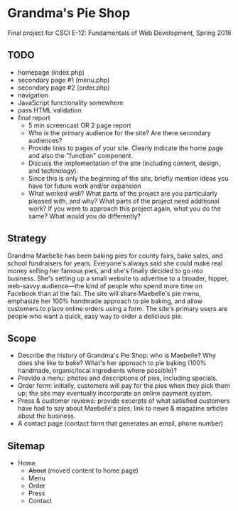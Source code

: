 # Grandma's Pie Shop

Final project for CSCI E-12: Fundamentals of Web Development, Spring 2016

## TODO

- homepage (index.php)
- secondary page #1 (menu.php)
- secondary page #2 (order.php)
- navigation
- JavaScript functionality somewhere
- pass HTML validation
- final report
	- 5 min screencast OR 2 page report
	- Who is the primary audience for the site? Are there secondary audiences?
	- Provide links to pages of your site. Clearly indicate the home page and also the "function" component.
	- Discuss the implementation of the site (including content, design, and technology).
	- Since this is only the beginning of the site, briefly mention ideas you have for future work and/or expansion
	- What worked well? What parts of the project are you particularly pleased with, and why? What parts of the project need additional work? If you were to approach this project again, what you do the same? What would you do differently?

## Strategy
Grandma Maebelle has been baking pies for county fairs, bake sales, and school fundraisers for years. Everyone's always said she could make real money selling her famous pies, and she's finally decided to go into business. She's setting up a small website to advertise to a broader, hipper, web-savvy audience—the kind of people who spend more time on Facebook than at the fair. The site will share Maebelle's pie menu, emphasize her 100% handmade approach to pie baking, and allow customers to place online orders using a form. The site's primary users are people who want a quick, easy way to order a delicious pie.

## Scope
- Describe the history of Grandma's Pie Shop: who is Maebelle? Why does she like to bake? What's her approach to pie baking (100% handmade, organic/local ingredients where possible)?
- Provide a menu: photos and descriptions of pies, including specials.
- Order form: initially, customers will pay for the pies when they pick them up; the site may eventually incorporate an online payment system.
- Press & customer reviews: provide excerpts of what satisfied customers have had to say about Maebelle's pies; link to news & magazine articles about the business.
- A contact page (contact form that generates an email, phone number)

## Sitemap
- Home
	- ~~About~~ (moved content to home page)
	- Menu 
	- Order 
	- Press
	- Contact

